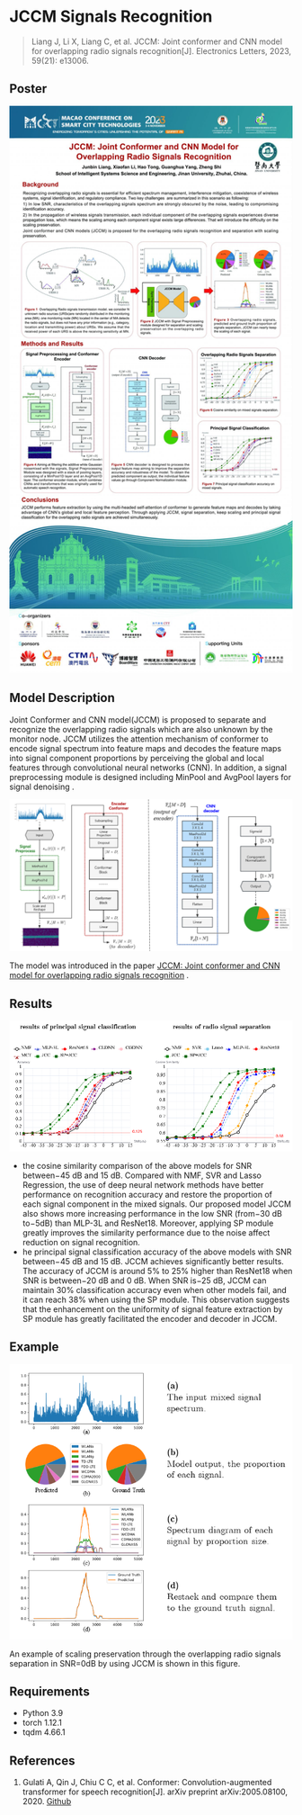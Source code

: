# JCCM Signals Recognition

>
>
>Liang J, Li X, Liang C, et al. JCCM: Joint conformer and CNN model for overlapping radio signals recognition[J]. Electronics Letters, 2023, 59(21): e13006.

## Poster

![img_0](./imgs/poster.jpg)

## Model Description

Joint Conformer and CNN model(JCCM) is proposed to separate and recognize the overlapping radio signals which are also unknown by the monitor node. JCCM utilizes the attention mechanism of conformer to encode signal spectrum into feature maps and decodes the feature maps into signal component proportions by perceiving the global and local features through convolutional neural networks (CNN). In addition, a signal preprocessing module is designed including MinPool and AvgPool layers for signal denoising .

![img_1](./imgs/git_1.png)

The model was introduced in the paper [JCCM: Joint conformer and CNN model for overlapping radio signals recognition](https://doi.org/10.1049/ell2.13006) .

## Results

![img_2](./imgs/git_2.png)

- the cosine similarity comparison of the above models for SNR between−45 dB and 15 dB. Compared with NMF, SVR and Lasso Regression, the use of deep neural network methods have better performance on recognition accuracy and restore the proportion of each signal component in the mixed signals. Our proposed model JCCM also shows more increasing performance in the low SNR (from−30 dB to−5dB) than MLP-3L and ResNet18. Moreover, applying SP module greatly improves the similarity performance due to the noise affect reduction on signal recognition.
- he principal signal classification accuracy of the above models with SNR between−45 dB and 15 dB. JCCM achieves significantly better results. The accuracy of JCCM is around 5% to 25% higher than ResNet18 when SNR is between−20 dB and 0 dB. When SNR is−25 dB, JCCM can maintain 30% classification accuracy even when other models fail, and it can reach 38% when using the SP module. This observation suggests that the enhancement on the uniformity of signal feature extraction by SP module has greatly facilitated the encoder and decoder in JCCM.

## Example

![img_3](./imgs/git_3.png)

An example of scaling preservation through the overlapping radio signals separation in SNR=0dB by using JCCM is shown in this figure.

## Requirements

- Python 3.9
- torch 1.12.1
- tqdm 4.66.1

## References

1. Gulati A, Qin J, Chiu C C, et al. Conformer: Convolution-augmented transformer for speech recognition[J]. arXiv preprint arXiv:2005.08100, 2020. [Github](https://github.com/sooftware/conformer) 



